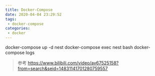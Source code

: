 ```yaml
---
title: Docker-Compose
date: 2020-04-04 23:29:52
tags:
 - docker-compose
categories:
 - docker
---
```



docker-compose up -d nest
docker-compose exec nest bash
docker-compose logs 

>参考
https://www.bilibili.com/video/av67525158?from=search&seid=14831141701280759557
